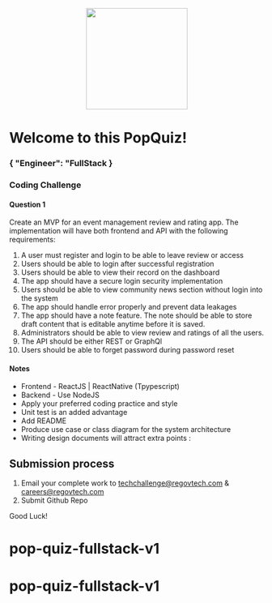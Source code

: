 <p align="center"> 
    <img src="https://regov-store.s3.ap-southeast-1.amazonaws.com/REGOV+Logo_CMYK.png" width="200" >
</p>

# Welcome to this PopQuiz!
### { "Engineer": "FullStack }

### Coding Challenge

#### Question 1

Create an MVP for an event management review and rating app. The implementation will have both frontend and API with the following requirements:

1. A user must register and login to be able to leave review or access
2. Users should be able to login after successful registration
3. Users should be able to view their record on the dashboard
4. The app should have a secure login security implementation
5. Users should be able to view community news section without login into the system
6. The app should handle error properly and prevent data leakages
7. The app should have a note feature. The note should be able to store draft content that is editable anytime before it is saved.
8. Administrators should be able to view review and ratings of all the users.
9. The API should be either REST or GraphQl
10. Users should be able to forget password during password reset


#### Notes

- Frontend - ReactJS | ReactNative (Tpypescript)
- Backend - Use NodeJS
- Apply your preferred coding practice and style
- Unit test is an added advantage
- Add README
- Produce use case or class diagram for the system architecture 
- Writing design documents will attract extra points :


## Submission process

1. Email your complete work to techchallenge@regovtech.com & careers@regovtech.com
2. Submit Github Repo

Good Luck!
# pop-quiz-fullstack-v1
# pop-quiz-fullstack-v1
